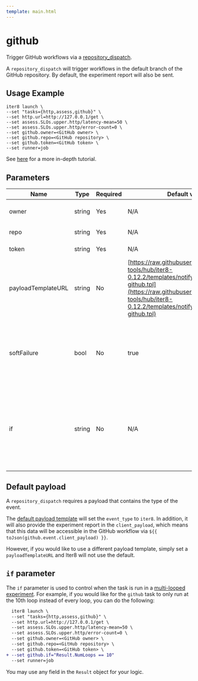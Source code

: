 ```yaml
---
template: main.html
---
```


# github

Trigger GitHub workflows via a [repository_dispatch](https://docs.github.com/en/developers/webhooks-and-events/webhooks/webhook-events-and-payloads#repository_dispatch).

A `repository_dispatch` will trigger workflows in the default branch of the GitHub repository. By default, the experiment report will also be sent.

## Usage Example

```shell
iter8 launch \
--set "tasks={http,assess,github}" \
--set http.url=http://127.0.0.1/get \
--set assess.SLOs.upper.http/latency-mean=50 \
--set assess.SLOs.upper.http/error-count=0 \
--set github.owner=<GitHub owner> \
--set github.repo=<GitHub repository> \
--set github.token=<GitHub token> \
--set runner=job
```

See [here](../../tutorials/integrations/ghactions.md#use-iter8-to-trigger-a-github-actions-workflow) for a more in-depth tutorial.

## Parameters

| Name | Type | Required | Default value | Description |
| ---- | ---- | -------- | ------------- | ----------- |
| owner | string | Yes | N/A | Owner of the GitHub repository |
| repo | string | Yes | N/A | GitHub repository |
| token | string | Yes | N/A | Authorization token |
| payloadTemplateURL | string | No | [https://raw.githubusercontent.com/iter8-tools/hub/iter8-0.12.2/templates/notify/_payload-github.tpl](https://raw.githubusercontent.com/iter8-tools/hub/iter8-0.12.2/templates/notify/_payload-github.tpl) | URL to a payload template |
| softFailure | bool | No | true | Indicates the task and experiment should not fail if the task cannot successfully send the request |
| if | string | No | N/A | An if condition that can be control when the task is run in a [multi-looped experiment](../../getting-started/concepts.md#runner). To learn more, see [here](#if-parameter). |

## Default payload

A `repository_dispatch` requires a payload that contains the type of the event. 

The [default payload template](https://raw.githubusercontent.com/iter8-tools/hub/iter8-0.12.2/templates/notify/_payload-github.tpl) will set the `event_type` to `iter8`. In addition, it will also provide the experiment report in the `client_payload`, which means that this data will be accessible in the GitHub workflow via `${{ toJson(github.event.client_payload) }}`.

However, if you would like to use a different payload template, simply set a `payloadTemplateURL` and Iter8 will not use the default.

## `if` parameter

The `if` parameter is used to control when the task is run in a [multi-looped experiment](../../getting-started/concepts.md#runner). For example, if you would like for the `github` task to only run at the 10th loop instead of every loop, you can do the following:

```diff
  iter8 launch \
  --set "tasks={http,assess,github}" \
  --set http.url=http://127.0.0.1/get \
  --set assess.SLOs.upper.http/latency-mean=50 \
  --set assess.SLOs.upper.http/error-count=0 \
  --set github.owner=<GitHub owner> \
  --set github.repo=<GitHub repository> \
  --set github.token=<GitHub token> \
+ --set github.if="Result.NumLoops == 10"
  --set runner=job
```

You may use any field in the `Result` object for your logic.
